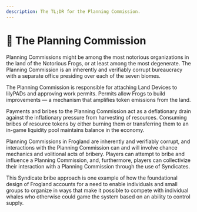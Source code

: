 ```yaml
---
description: The TL;DR for the Planning Commission.
---
```


# 🏢 The Planning Commission

Planning Commissions might be among the most notorious organizations in the land of the Notorious Frogs, or at least among the most degenerate. The Planning Commission is an inherently and verifiably corrupt bureaucracy with a separate office presiding over each of the seven biomes.

The Planning Commission is responsible for attaching Land Devices to lilyPADs and approving work permits. Permits allow Frogs to build improvements — a mechanism that amplifies token emissions from the land.

Payments and bribes to the Planning Commission act as a deflationary drain against the inflationary pressure from harvesting of resources. Consuming bribes of resource tokens by either burning them or transferring them to an in-game liquidity pool maintains balance in the economy.

Planning Commissions in Frogland are inherently and verifiably corrupt, and interactions with the Planning Commission can and will involve chance mechanics and volitional acts of bribery. Players can attempt to bribe and influence a Planning Commission, and, furthermore, players can collectivize their interaction with a Planning Commission through the use of Syndicates.

This Syndicate bribe approach is one example of how the foundational design of Frogland accounts for a need to enable individuals and small groups to organize in ways that make it possible to compete with individual whales who otherwise could game the system based on an ability to control supply.
